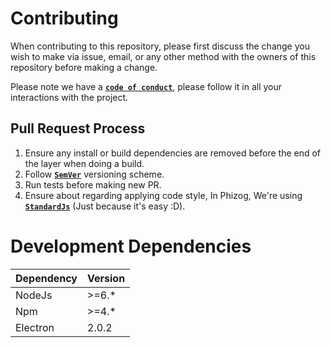 # Contributing
When contributing to this repository, please first discuss the change you wish to make via issue, email, or any other method with the owners of this repository before making a change.

Please note we have a [**`code of conduct`**][coc], please follow it in all your interactions with the project.

## Pull Request Process
1. Ensure any install or build dependencies are removed before the end of the layer when doing a build.
2. Follow [**`SemVer`**][semver] versioning scheme.
3. Run tests before making new PR.
4. Ensure about regarding applying code style, In Phizog, We're using [**`StandardJs`**][sjs] (Just because it's easy :D).


[coc]: http://github.com/phizog/phizog/CODE_OF_CONDUCT.md
[semver]: http://semver.org/
[sjs]: https://standardjs.com/

# Development Dependencies
| Dependency | Version |
|------------|---------|
| NodeJs     | >=6.*   |
| Npm        | >=4.*   |
| Electron   | 2.0.2   |
